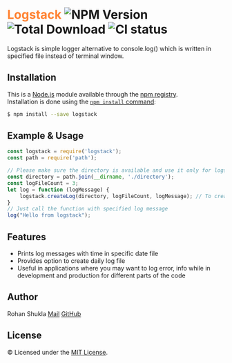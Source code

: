 # <span style="color:#ff8333">Logstack</span> ![NPM Version](https://badge.fury.io/js/logstack.svg) ![Total Download](https://img.shields.io/npm/dt/logstack.svg) ![CI status](https://img.shields.io/badge/build-passing-brightgreen.svg)

Logstack is simple logger alternative to console.log() which is written in specified file instead of terminal window.

## Installation

This is a [Node.js](https://nodejs.org/en/) module available through the
[npm registry](https://www.npmjs.com/).<br />
Installation is done using the
[`npm install` command](https://docs.npmjs.com/getting-started/installing-npm-packages-locally):

```bash
$ npm install --save logstack
```

## Example & Usage
```js
const logstack = require('logstack');
const path = require('path');

// Please make sure the directory is available and use it only for logstack
const directory = path.join(__dirname, './directory');
const logFileCount = 3;
let log = function (logMessage) {
    logstack.createLog(directory, logFileCount, logMessage); // To create log
}
// Just call the function with specified log message
log("Hello from logstack");
```

## Features
* Prints log messages with time in specific date file
* Provides option to create daily log file
* Useful in applications where you may want to log error, info while in development and production for different parts of the code

## Author
Rohan Shukla [Mail](mailto:errohanshukla@gmail.com) [GitHub](https://github.com/shuklarohan)

## License
© Licensed under the [MIT License](LICENSE).
